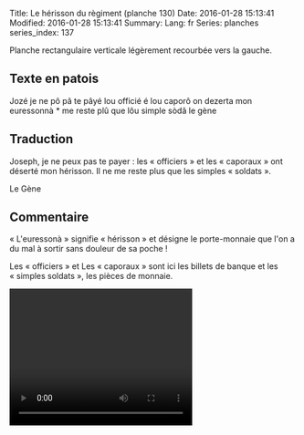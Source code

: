 Title: Le hérisson du règiment (planche 130)
Date: 2016-01-28 15:13:41
Modified: 2016-01-28 15:13:41
Summary: 
Lang: fr
Series: planches
series_index: 137

Planche rectangulaire verticale légèrement recourbée vers la gauche.

<figure class="image-block" style="float: right;">
  <img alt="" src="{static}/images/planche_130.png">
  <figcaption style="max-width: 140px"></figcaption>
</figure>

## Texte en patois

Jozé je ne pô pâ te pâyé lou officié é lou caporô on dezerta mon
euressonnà * me reste plû que lôu simple sòdâ le gène

## Traduction

Joseph, je ne peux pas te payer : les « officiers » et les
« caporaux » ont déserté mon hérisson. Il ne me reste plus que les
simples « soldats ».

Le Gène

## Commentaire

« L'euressonà » signifie « hérisson » et désigne le porte-monnaie que
l'on a du mal à sortir sans douleur de sa poche !

Les « officiers » et Les « caporaux » sont ici les billets de banque
et les « simples soldats », les pièces de monnaie.

<video width="320" height="240" controls>
  <source src="https://d1njpgd0ygatdn.cloudfront.net/video_130.mp4" type="video/mp4">
</video>
